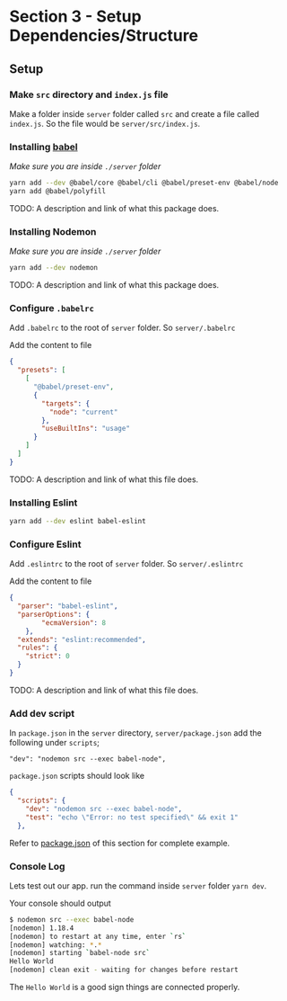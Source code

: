 # Section 3 - Setup Dependencies/Structure

## Setup

### Make `src` directory and `index.js` file

Make a folder inside `server` folder called `src` and create a file called `index.js`.
So the file would be `server/src/index.js`.


### Installing [babel](https://babeljs.io/docs/en/usage)

*Make sure you are inside `./server` folder*

```sh
yarn add --dev @babel/core @babel/cli @babel/preset-env @babel/node
yarn add @babel/polyfill
```

TODO: A description and link of what this package does.

### Installing Nodemon

*Make sure you are inside `./server` folder*

```sh
yarn add --dev nodemon
```

TODO: A description and link of what this package does.

### Configure `.babelrc`

Add `.babelrc` to the root of `server` folder. So `server/.babelrc`

Add the content to file

```json
{
  "presets": [
    [
      "@babel/preset-env",
      {
        "targets": {
          "node": "current"
        },
        "useBuiltIns": "usage"
      }
    ]
  ]
}
```

TODO: A description and link of what this file does.

### Installing Eslint

```sh
yarn add --dev eslint babel-eslint
```

### Configure Eslint

Add `.eslintrc` to the root of `server` folder. So `server/.eslintrc`

Add the content to file

```json
{
  "parser": "babel-eslint",
  "parserOptions": {
		"ecmaVersion": 8
	},
  "extends": "eslint:recommended",
  "rules": {
    "strict": 0
  }
}
```

TODO: A description and link of what this file does.

### Add dev script

In `package.json` in the `server` directory, `server/package.json` add the following under `scripts`;

`"dev": "nodemon src --exec babel-node",`

`package.json` scripts should look like

```json
{
  "scripts": {
    "dev": "nodemon src --exec babel-node",
    "test": "echo \"Error: no test specified\" && exit 1"
  },

```

Refer to [package.json](server/package.json) of this section for complete example.

### Console Log

Lets test out our app. run the command inside `server` folder `yarn dev`.

Your console should output

```sh
$ nodemon src --exec babel-node
[nodemon] 1.18.4
[nodemon] to restart at any time, enter `rs`
[nodemon] watching: *.*
[nodemon] starting `babel-node src`
Hello World
[nodemon] clean exit - waiting for changes before restart
```
The `Hello World` is a good sign things are connected properly.

